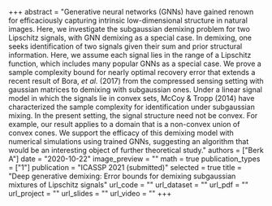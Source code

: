 +++
abstract = "Generative neural networks (GNNs) have gained renown for efficaciously capturing intrinsic low-dimensional structure in natural images. Here, we investigate the subgaussian demixing problem for two Lipschitz signals, with GNN demixing as a special case. In demixing, one seeks identification of two signals given their sum and prior structural information. Here, we assume each signal lies in the range of a Lipschitz function, which includes many popular GNNs as a special case. We prove a sample complexity bound for nearly optimal recovery error that extends a recent result of Bora, _et al._ (2017) from the compressed sensing setting with gaussian matrices to demixing with subgaussian ones. Under a linear signal model in which the signals lie in convex sets, McCoy & Tropp (2014) have characterized the sample complexity for identification under subgaussian mixing. In the present setting, the signal structure need not be convex. For example, our result applies to a domain that is a non-convex union of convex cones. We support the efficacy of this demixing model with numerical simulations using trained GNNs, suggesting an algorithm that would be an interesting object of further theoretical study."
authors = ["Berk A"]
date = "2020-10-22"
image_preview = ""
math = true
publication_types = ["1"]
publication = "ICASSP 2021 (submitted)"
selected = true
title = "Deep generative demixing: Error bounds for demixing subgaussian mixtures of Lipschitz signals"
url_code = ""
url_dataset = ""
url_pdf = ""
url_project = ""
url_slides = ""
url_video = ""
+++

